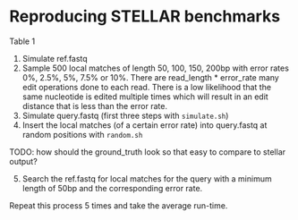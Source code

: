 # Reproducing STELLAR benchmarks

Table 1
1. Simulate ref.fastq
2. Sample 500 local matches of length 50, 100, 150, 200bp with error rates 0%, 2.5%, 5%, 7.5% or 10%. There are read_length * error_rate many edit operations done to each read. There is a low likelihood that the same nucleotide is edited multiple times which will result in an edit distance that is less than the error rate.
3. Simulate query.fastq (first three steps with `simulate.sh`)
4. Insert the local matches (of a certain error rate) into query.fastq at random positions with `random.sh`

TODO: how should the ground_truth look so that easy to compare to stellar output?

5. Search the ref.fastq for local matches for the query with a minimum length of 50bp and the corresponding error rate.

Repeat this process 5 times and take the average run-time.
